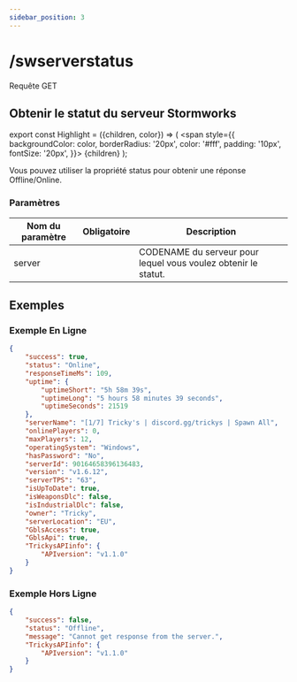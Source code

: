 ```yaml
---
sidebar_position: 3
---
```


# /swserverstatus

<Highlight color="#25c2a0">Requête GET</Highlight>


## Obtenir le statut du serveur Stormworks


export const Highlight = ({children, color}) => (
  <span
    style={{
      backgroundColor: color,
      borderRadius: '20px',
      color: '#fff',
      padding: '10px',
      fontSize: '20px',
    }}>
    {children}
  </span>
);

Vous pouvez utiliser la propriété <span class="code-text">status</span> pour obtenir une réponse <span class="code-text">Offline</span>/<span class="code-text">Online</span>.

### Paramètres

| Nom du paramètre |        Obligatoire        | Description                                                    |
| ---------------- |:-------------------------:| -------------------------------------------------------------- |
| server           | <i class="fas fa-fw fa-check-circle text-success"></i> | CODENAME du serveur pour lequel vous voulez obtenir le statut. |

## Exemples

### Exemple En Ligne

```json
{
    "success": true,
    "status": "Online",
    "responseTimeMs": 109,
    "uptime": {
        "uptimeShort": "5h 58m 39s",
        "uptimeLong": "5 hours 58 minutes 39 seconds",
        "uptimeSeconds": 21519
    },
    "serverName": "[1/7] Tricky's | discord.gg/trickys | Spawn All",
    "onlinePlayers": 0,
    "maxPlayers": 12,
    "operatingSystem": "Windows",
    "hasPassword": "No",
    "serverId": 90164658396136483,
    "version": "v1.6.12",
    "serverTPS": "63",
    "isUpToDate": true,
    "isWeaponsDlc": false,
    "isIndustrialDlc": false,
    "owner": "Tricky",
    "serverLocation": "EU",
    "GblsAccess": true,
    "GblsApi": true,
    "TrickysAPIinfo": {
        "APIversion": "v1.1.0"
    }
}
```

### Exemple Hors Ligne

```json
{
    "success": false,
    "status": "Offline",
    "message": "Cannot get response from the server.",
    "TrickysAPIinfo": {
        "APIversion": "v1.1.0"
    }
}
```